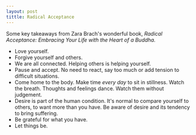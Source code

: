 ```yaml
---
layout: post
tittle: Radical Acceptance
---
```

Some key takeaways from Zara Brach's wonderful book, *Radical Acceptance: Embracing Your Life with the Heart of a Buddha.*

  - Love yourself.
  - Forgive yourself and others.
  - We are all connected.  Helping others is helping yourself.
  - Pause and accept.  No need to react, say too much or add tension to difficult situations.
  - Come home to the body.  Make time *every day* to sit in stillness.  Watch the breath. Thoughts and feelings dance. Watch them without judgement.
  - Desire is part of the human condition.  It's normal to compare yourself to others, to want more than you have.  Be aware of desire and its tendency to bring suffering.
  - Be grateful for what you have.
  - Let things be. 
